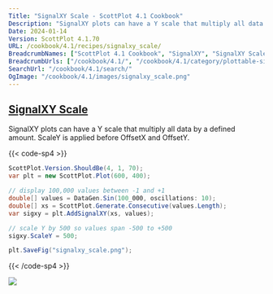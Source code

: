 ```yaml
---
Title: "SignalXY Scale - ScottPlot 4.1 Cookbook"
Description: "SignalXY plots can have a Y scale that multiply all data by a defined amount. ScaleY is applied before OffsetX and OffsetY."
Date: 2024-01-14
Version: ScottPlot 4.1.70
URL: /cookbook/4.1/recipes/signalxy_scale/
BreadcrumbNames: ["ScottPlot 4.1 Cookbook", "SignalXY", "SignalXY Scale"]
BreadcrumbUrls: ["/cookbook/4.1/", "/cookbook/4.1/category/plottable-signalxy", "/cookbook/4.1/recipes/signalxy_scale/"]
SearchUrl: "/cookbook/4.1/search/"
OgImage: "/cookbook/4.1/images/signalxy_scale.png"
---
```


<h2><a id='signalxy-scale' href='/cookbook/4.1/recipes/signalxy_scale/'>SignalXY Scale</a></h2>

SignalXY plots can have a Y scale that multiply all data by a defined amount. ScaleY is applied before OffsetX and OffsetY.

{{< code-sp4 >}}

```cs
ScottPlot.Version.ShouldBe(4, 1, 70);
var plt = new ScottPlot.Plot(600, 400);

// display 100,000 values between -1 and +1
double[] values = DataGen.Sin(100_000, oscillations: 10);
double[] xs = ScottPlot.Generate.Consecutive(values.Length);
var sigxy = plt.AddSignalXY(xs, values);

// scale Y by 500 so values span -500 to +500
sigxy.ScaleY = 500;

plt.SaveFig("signalxy_scale.png");
```

{{< /code-sp4 >}}

<img src='../../images/signalxy_scale.png' class='d-block mx-auto my-5' />


